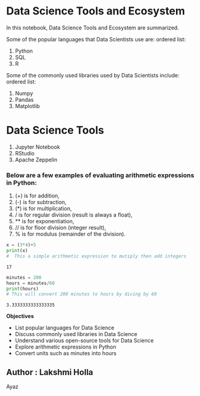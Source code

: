 # Data Science Tools and Ecosystem
In this notebook, Data Science Tools and Ecosystem are summarized.

Some of the popular languages that Data Scientists use are:
ordered list:
1. Python
2. SQL
3. R

Some of the commonly used libraries used by Data Scientists include:
ordered list: 
1. Numpy
2. Pandas
3. Matplotlib

# Data Science Tools
1. Jupyter Notebook
2. RStudio
3. Apache Zeppelin

### Below are a few examples of evaluating arithmetic expressions in Python:
1. (+) is for addition,
2. (-) is for subtraction,
3. (*) is for multiplication,
4. / is for regular division (result is always a float),
5. ** is for exponentiation,
6. // is for floor division (integer result),
7. % is for modulus (remainder of the division).


```python
x = (3*4)+5
print(x)
#  This a simple arithmetic expression to mutiply then add integers
```

    17
    


```python
minutes = 200
hours = minutes/60
print(hours)
# This will convert 200 minutes to hours by diving by 60
```

    3.3333333333333335
    

**Objectives**
- List popular languages for Data Science
- Discuss commonly used libraries in Data Science
- Understand various open-source tools for Data Science
- Explore arithmetic expressions in Python
- Convert units such as minutes into hours

## Author : Lakshmi Holla
Ayaz


```python

```
